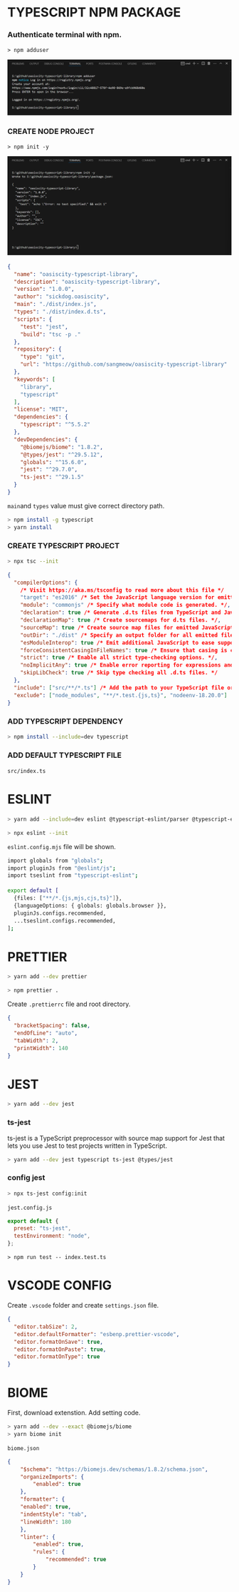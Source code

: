 # TYPESCRIPT NPM PACKAGE

### Authenticate terminal with npm.
```
> npm adduser
```
![alt text](./secretgarden-expressjs-typescript-001.png)

### CREATE NODE PROJECT
```
> npm init -y
```
![alt text](./secretgarden-expressjs-typescript-002.png)

```json
{
  "name": "oasiscity-typescript-library",
  "description": "oasiscity-typescript-library",
  "version": "1.0.0",
  "author": "sickdog.oasiscity",
  "main": "./dist/index.js",
  "types": "./dist/index.d.ts",
  "scripts": {
    "test": "jest",
    "build": "tsc -p ."
  },
  "repository": {
    "type": "git",
    "url": "https://github.com/sangmeow/oasiscity-typescript-library"
  },
  "keywords": [
    "library",
    "typescript"
  ],
  "license": "MIT",
  "dependencies": {
    "typescript": "^5.5.2"
  },
  "devDependencies": {
    "@biomejs/biome": "1.8.2",
    "@types/jest": "^29.5.12",
    "globals": "^15.6.0",
    "jest": "^29.7.0",
    "ts-jest": "^29.1.5"
  }
}
```

```main```and ```types``` value must give correct directory path.

```bash
> npm install -g typescript
> yarn install
```

### CREATE TYPESCRIPT PROJECT
```bash
> npx tsc --init
```
```json
{
  "compilerOptions": {
    /* Visit https://aka.ms/tsconfig to read more about this file */
    "target": "es2016" /* Set the JavaScript language version for emitted JavaScript and include compatible library declarations. */,
    "module": "commonjs" /* Specify what module code is generated. */,
    "declaration": true /* Generate .d.ts files from TypeScript and JavaScript files in your project. */,
    "declarationMap": true /* Create sourcemaps for d.ts files. */,
    "sourceMap": true /* Create source map files for emitted JavaScript files. */,
    "outDir": "./dist" /* Specify an output folder for all emitted files. */,
    "esModuleInterop": true /* Emit additional JavaScript to ease support for importing CommonJS modules. This enables 'allowSyntheticDefaultImports' for type compatibility. */,
    "forceConsistentCasingInFileNames": true /* Ensure that casing is correct in imports. */,
    "strict": true /* Enable all strict type-checking options. */,
    "noImplicitAny": true /* Enable error reporting for expressions and declarations with an implied 'any' type. */,
    "skipLibCheck": true /* Skip type checking all .d.ts files. */
  },
  "include": ["src/**/*.ts"] /* Add the path to your TypeScript file or directory here */,
  "exclude": ["node_modules", "**/*.test.{js,ts}", "nodeenv-18.20.0"]
}
```

### ADD TYPESCRIPT DEPENDENCY

```bash
> npm install --include=dev typescript
```

### ADD DEFAULT TYPESCRIPT FILE

```src/index.ts```

# ESLINT

```bash
> yarn add --include=dev eslint @typescript-eslint/parser @typescript-eslint/eslint-plugin
```

```bash
> npx eslint --init
```

```eslint.config.mjs``` file will be shown.

```bash
import globals from "globals";
import pluginJs from "@eslint/js";
import tseslint from "typescript-eslint";

export default [
  {files: ["**/*.{js,mjs,cjs,ts}"]},
  {languageOptions: { globals: globals.browser }},
  pluginJs.configs.recommended,
  ...tseslint.configs.recommended,
];
```

# PRETTIER

```bash
> yarn add --dev prettier
```

```bash
> npm prettier .
```

Create ```.prettierrc``` file and root directory.

```json
{
  "bracketSpacing": false,
  "endOfLine": "auto",
  "tabWidth": 2,
  "printWidth": 140
}
```

# JEST

```bash
> yarn add --dev jest
```

### ts-jest

ts-jest is a TypeScript preprocessor with source map support for Jest that lets you use Jest to test projects written in TypeScript.

```bash
> yarn add --dev jest typescript ts-jest @types/jest
```

### config jest

```bash
> npx ts-jest config:init
```

```jest.config.js```

```javascript
export default {
  preset: "ts-jest",
  testEnvironment: "node",
};
```

```
> npm run test -- index.test.ts
```

# VSCODE CONFIG

Create ```.vscode``` folder and create ```settings.json``` file.

```json
{
  "editor.tabSize": 2,
  "editor.defaultFormatter": "esbenp.prettier-vscode",
  "editor.formatOnSave": true,
  "editor.formatOnPaste": true,
  "editor.formatOnType": true
}
```

# BIOME

First, download extenstion.
Add setting code.

```bash
> yarn add --dev --exact @biomejs/biome
> yarn biome init
```

```biome.json```

```json
{
	"$schema": "https://biomejs.dev/schemas/1.8.2/schema.json",
	"organizeImports": {
		"enabled": true
	},
	"formatter": {
    "enabled": true,
    "indentStyle": "tab",
    "lineWidth": 180
	},
	"linter": {
		"enabled": true,
		"rules": {
			"recommended": true
		}
	}
}

```